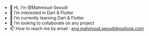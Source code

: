 - 👋 Hi, I’m @Mahmoud-Seoudi
- 👀 I’m interested in Dart & Flutter
- 🌱 I’m currently learning Dart & Flutter
- 💞️ I’m looking to collaborate on any project
- 📫 How to reach me by email : eng.mahmoud.seoudi@outlook.com

<!---
Mahmoud-Seoudi/Mahmoud-Seoudi is a ✨ special ✨ repository because its `README.md` (this file) appears on your GitHub profile.
You can click the Preview link to take a look at your changes.
--->

